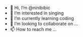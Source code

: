 - 👋 Hi, I’m @ninibibic
- 👀 I’m interested in singing
- 🌱 I’m currently learning coding
- 💞️ I’m looking to collaborate on ...
- 📫 How to reach me ...

<!---
ninibibic/ninibibic is a ✨ special ✨ repository because its `README.md` (this file) appears on your GitHub profile.
You can click the Preview link to take a look at your changes.
--->
